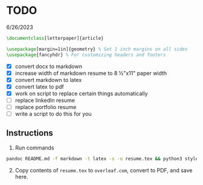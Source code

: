 # TODO

6/26/2023

```tex
\documentclass[letterpaper]{article}

\usepackage[margin=1in]{geometry} % Set 1 inch margins on all sides
\usepackage{fancyhdr} % For customizing headers and footers
```

- [x] convert docx to markdown
- [x] increase width of markdown resume to 8 &frac12;"x11" paper width
- [x] convert markdown to latex
- [x] convert latex to pdf
- [x] work on script to replace certain things automatically
- [ ] replace linkedIn resume
- [ ] replace portfolio resume
- [ ] write a script to do this for you

## Instructions

1. Run commands
```bash
pandoc README.md -f markdown -t latex -s -o resume.tex && python3 style_resume.py 
```
2. Copy contents of `resume.tex` to `overleaf.com`, convert to PDF, and save here.
